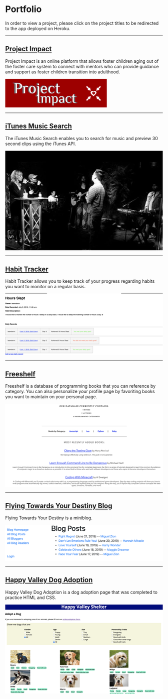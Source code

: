 # Portfolio
In order to view a project, please click on the project titles to be redirected to the app deployed on Heroku.

---
## [Project Impact](https://project-impact.herokuapp.com/)
Project Impact is an online platform that allows foster children aging out of the foster care system to connect with mentors who can provide guidance and support as foster children transition into adulthood.

<img src="images/projectimpact.jpg?raw=true"/>

---
## [iTunes Music Search](https://phamm89-itunes.herokuapp.com/)
The iTunes Music Search enables you to search for music and preview 30 second clips using the iTunes API.

<img src="images/musicPic.jpg?raw=true"/>

---
## [Habit Tracker](https://teamdevin-habittracker.herokuapp.com/)
Habit Tracker allows you to keep track of your progress regarding habits you want to monitor on a regular basis.

<img src="images/HabitTracker.jpg?raw=true"/>

---
## [Freeshelf](https://phamm89-freeshelf.herokuapp.com/)
Freeshelf is a database of programming books that you can reference by category. You can also personalize your profile page by favoriting books you want to maintain on your personal page.

<img src="images/FreeShelf.jpg?raw=true"/>

---
## [Flying Towards Your Destiny Blog](https://flying-toward-your-destiny.herokuapp.com/)
Flying Towards Your Destiny is a miniblog.

<img src="images/BlogProject.jpg?raw=true"/>

---
## [Happy Valley Dog Adoption](https://phamm89-dogadoption.herokuapp.com/)
Happy Valley Dog Adoption is a dog adoption page that was completed to practice HTML and CSS.

<img src="images/DogAdoption.jpg?raw=true"/>






